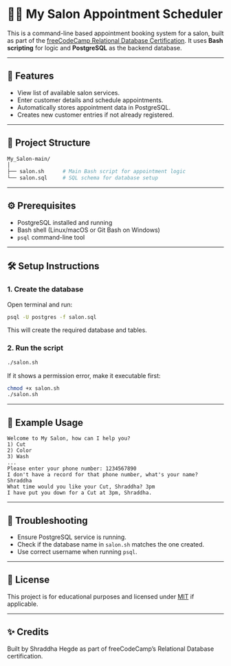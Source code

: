 # 💇‍♀️ My Salon Appointment Scheduler

This is a command-line based appointment booking system for a salon, built as part of the [freeCodeCamp Relational Database Certification](https://www.freecodecamp.org/learn). It uses **Bash scripting** for logic and **PostgreSQL** as the backend database.

---

## 🧾 Features

- View list of available salon services.
- Enter customer details and schedule appointments.
- Automatically stores appointment data in PostgreSQL.
- Creates new customer entries if not already registered.

---

## 📂 Project Structure

```bash
My_Salon-main/
│
├── salon.sh      # Main Bash script for appointment logic
└── salon.sql     # SQL schema for database setup
```

---

## ⚙️ Prerequisites

- PostgreSQL installed and running
- Bash shell (Linux/macOS or Git Bash on Windows)
- `psql` command-line tool

---

## 🛠️ Setup Instructions

### 1. Create the database

Open terminal and run:

```bash
psql -U postgres -f salon.sql
```

This will create the required database and tables.

### 2. Run the script

```bash
./salon.sh
```

If it shows a permission error, make it executable first:

```bash
chmod +x salon.sh
./salon.sh
```

---

## 🧪 Example Usage

```
Welcome to My Salon, how can I help you?
1) Cut
2) Color
3) Wash
...
Please enter your phone number: 1234567890
I don't have a record for that phone number, what's your name? Shraddha
What time would you like your Cut, Shraddha? 3pm
I have put you down for a Cut at 3pm, Shraddha.
```

---

## 🧹 Troubleshooting

- Ensure PostgreSQL service is running.
- Check if the database name in `salon.sh` matches the one created.
- Use correct username when running `psql`.

---

## 📜 License

This project is for educational purposes and licensed under [MIT](LICENSE) if applicable.

---

## ✨ Credits

Built by Shraddha Hegde as part of freeCodeCamp’s Relational Database certification.
